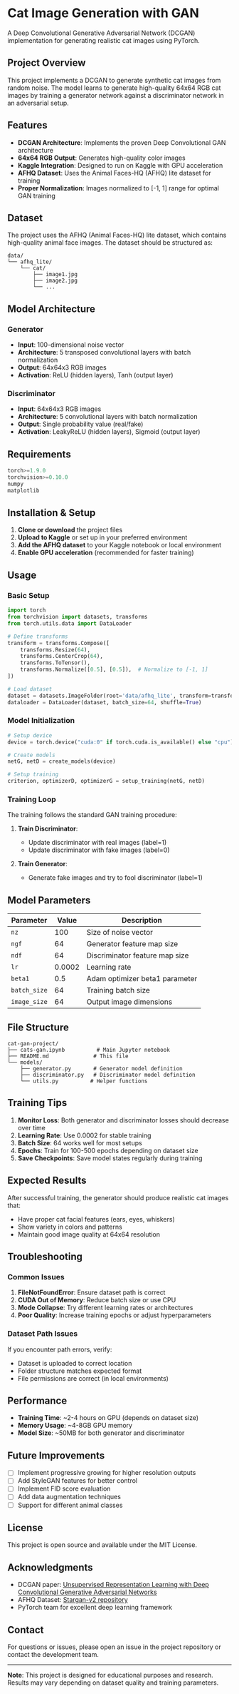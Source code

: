 # Cat Image Generation with GAN

A Deep Convolutional Generative Adversarial Network (DCGAN) implementation for generating realistic cat images using PyTorch.

## Project Overview

This project implements a DCGAN to generate synthetic cat images from random noise. The model learns to generate high-quality 64x64 RGB cat images by training a generator network against a discriminator network in an adversarial setup.

## Features

- **DCGAN Architecture**: Implements the proven Deep Convolutional GAN architecture
- **64x64 RGB Output**: Generates high-quality color images
- **Kaggle Integration**: Designed to run on Kaggle with GPU acceleration
- **AFHQ Dataset**: Uses the Animal Faces-HQ (AFHQ) lite dataset for training
- **Proper Normalization**: Images normalized to [-1, 1] range for optimal GAN training

## Dataset

The project uses the AFHQ (Animal Faces-HQ) lite dataset, which contains high-quality animal face images. The dataset should be structured as:

```
data/
└── afhq_lite/
    └── cat/
        ├── image1.jpg
        ├── image2.jpg
        └── ...
```

## Model Architecture

### Generator
- **Input**: 100-dimensional noise vector
- **Architecture**: 5 transposed convolutional layers with batch normalization
- **Output**: 64x64x3 RGB images
- **Activation**: ReLU (hidden layers), Tanh (output layer)

### Discriminator
- **Input**: 64x64x3 RGB images
- **Architecture**: 5 convolutional layers with batch normalization
- **Output**: Single probability value (real/fake)
- **Activation**: LeakyReLU (hidden layers), Sigmoid (output layer)

## Requirements

```python
torch>=1.9.0
torchvision>=0.10.0
numpy
matplotlib
```

## Installation & Setup

1. **Clone or download** the project files
2. **Upload to Kaggle** or set up in your preferred environment
3. **Add the AFHQ dataset** to your Kaggle notebook or local environment
4. **Enable GPU acceleration** (recommended for faster training)

## Usage

### Basic Setup

```python
import torch
from torchvision import datasets, transforms
from torch.utils.data import DataLoader

# Define transforms
transform = transforms.Compose([
    transforms.Resize(64),
    transforms.CenterCrop(64),
    transforms.ToTensor(),
    transforms.Normalize([0.5], [0.5]),  # Normalize to [-1, 1]
])

# Load dataset
dataset = datasets.ImageFolder(root='data/afhq_lite', transform=transform)
dataloader = DataLoader(dataset, batch_size=64, shuffle=True)
```

### Model Initialization

```python
# Setup device
device = torch.device("cuda:0" if torch.cuda.is_available() else "cpu")

# Create models
netG, netD = create_models(device)

# Setup training
criterion, optimizerD, optimizerG = setup_training(netG, netD)
```

### Training Loop

The training follows the standard GAN training procedure:

1. **Train Discriminator**: 
   - Update discriminator with real images (label=1)
   - Update discriminator with fake images (label=0)

2. **Train Generator**:
   - Generate fake images and try to fool discriminator (label=1)

## Model Parameters

| Parameter | Value | Description |
|-----------|-------|-------------|
| `nz` | 100 | Size of noise vector |
| `ngf` | 64 | Generator feature map size |
| `ndf` | 64 | Discriminator feature map size |
| `lr` | 0.0002 | Learning rate |
| `beta1` | 0.5 | Adam optimizer beta1 parameter |
| `batch_size` | 64 | Training batch size |
| `image_size` | 64 | Output image dimensions |

## File Structure

```
cat-gan-project/
├── cats-gan.ipynb          # Main Jupyter notebook
├── README.md              # This file
└── models/
    ├── generator.py       # Generator model definition
    ├── discriminator.py   # Discriminator model definition
    └── utils.py          # Helper functions
```

## Training Tips

1. **Monitor Loss**: Both generator and discriminator losses should decrease over time
2. **Learning Rate**: Use 0.0002 for stable training
3. **Batch Size**: 64 works well for most setups
4. **Epochs**: Train for 100-500 epochs depending on dataset size
5. **Save Checkpoints**: Save model states regularly during training

## Expected Results

After successful training, the generator should produce realistic cat images that:
- Have proper cat facial features (ears, eyes, whiskers)
- Show variety in colors and patterns
- Maintain good image quality at 64x64 resolution

## Troubleshooting

### Common Issues

1. **FileNotFoundError**: Ensure dataset path is correct
2. **CUDA Out of Memory**: Reduce batch size or use CPU
3. **Mode Collapse**: Try different learning rates or architectures
4. **Poor Quality**: Increase training epochs or adjust hyperparameters

### Dataset Path Issues

If you encounter path errors, verify:
- Dataset is uploaded to correct location
- Folder structure matches expected format
- File permissions are correct (in local environments)

## Performance

- **Training Time**: ~2-4 hours on GPU (depends on dataset size)
- **Memory Usage**: ~4-8GB GPU memory
- **Model Size**: ~50MB for both generator and discriminator

## Future Improvements

- [ ] Implement progressive growing for higher resolution outputs
- [ ] Add StyleGAN features for better control
- [ ] Implement FID score evaluation
- [ ] Add data augmentation techniques
- [ ] Support for different animal classes

## License

This project is open source and available under the MIT License.

## Acknowledgments

- DCGAN paper: [Unsupervised Representation Learning with Deep Convolutional Generative Adversarial Networks](https://arxiv.org/abs/1511.06434)
- AFHQ Dataset: [Stargan-v2 repository](https://github.com/clovaai/stargan-v2)
- PyTorch team for excellent deep learning framework

## Contact

For questions or issues, please open an issue in the project repository or contact the development team.

---

**Note**: This project is designed for educational purposes and research. Results may vary depending on dataset quality and training parameters.
